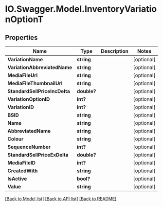 # IO.Swagger.Model.InventoryVariationOptionT
## Properties

Name | Type | Description | Notes
------------ | ------------- | ------------- | -------------
**VariationName** | **string** |  | [optional] 
**VariationAbbreviatedName** | **string** |  | [optional] 
**MediaFileUrl** | **string** |  | [optional] 
**MediaFileThumbnailUrl** | **string** |  | [optional] 
**StandardSellPriceIncDelta** | **double?** |  | [optional] 
**VariationOptionID** | **int?** |  | [optional] 
**VariationID** | **int?** |  | [optional] 
**BSID** | **string** |  | [optional] 
**Name** | **string** |  | [optional] 
**AbbreviatedName** | **string** |  | [optional] 
**Colour** | **string** |  | [optional] 
**SequenceNumber** | **int?** |  | [optional] 
**StandardSellPriceExDelta** | **double?** |  | [optional] 
**MediaFileID** | **int?** |  | [optional] 
**CreatedWith** | **string** |  | [optional] 
**IsActive** | **bool?** |  | [optional] 
**Value** | **string** |  | [optional] 

[[Back to Model list]](../README.md#documentation-for-models) [[Back to API list]](../README.md#documentation-for-api-endpoints) [[Back to README]](../README.md)

